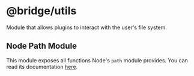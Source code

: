 # @bridge/utils

Module that allows plugins to interact with the user's file system.

## Node Path Module

This module exposes all functions Node's `path` module provides. You can read its documentation [here](https://nodejs.org/dist/latest-v10.x/docs/api/path.html).
